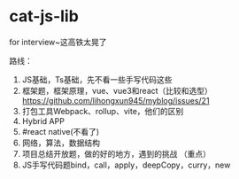 # cat-js-lib
for interview~这高铁太晃了

路线：
1. JS基础，Ts基础，先不看一些手写代码这些
2. 框架题，框架原理，vue、vue3和react（比较和选型） https://github.com/lihongxun945/myblog/issues/21
3. 打包工具Webpack、rollup、vite，他们的区别
4. Hybrid APP
5. #react native(不看了)
6. 网络，算法，数据结构
7. 项目总结开放题，做的好的地方，遇到的挑战 （重点）
8. JS手写代码题bind，call，apply，deepCopy，curry，new
